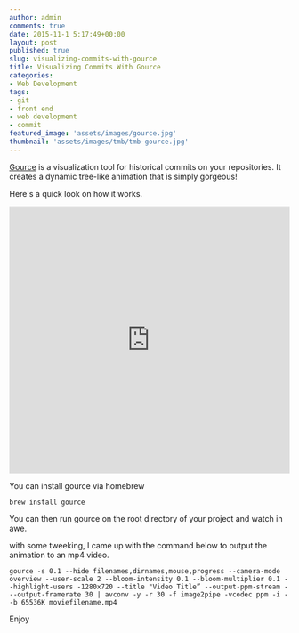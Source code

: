 ```yaml
---
author: admin
comments: true
date: 2015-11-1 5:17:49+00:00
layout: post
published: true
slug: visualizing-commits-with-gource
title: Visualizing Commits With Gource 
categories:
- Web Development
tags:
- git
- front end
- web development
- commit
featured_image: 'assets/images/gource.jpg'
thumbnail: 'assets/images/tmb/tmb-gource.jpg'
---
```



[Gource](http://gource.io/) is a visualization tool for historical commits on your repositories. It creates a dynamic tree-like animation that is simply gorgeous! 

Here's a quick look on how it works.

<iframe width="100%" height="480" src="https://www.youtube.com/embed/NjUuAuBcoqs" frameborder="0" allowfullscreen></iframe> 


You can install gource via homebrew

	brew install gource


You can then run gource on the root directory of your project and watch in awe.


with some tweeking, I came up with the command below to output the animation to an mp4 video. 

	gource -s 0.1 --hide filenames,dirnames,mouse,progress --camera-mode overview --user-scale 2 --bloom-intensity 0.1 --bloom-multiplier 0.1 --highlight-users -1280x720 --title "Video Title” --output-ppm-stream - --output-framerate 30 | avconv -y -r 30 -f image2pipe -vcodec ppm -i - -b 65536K moviefilename.mp4

Enjoy